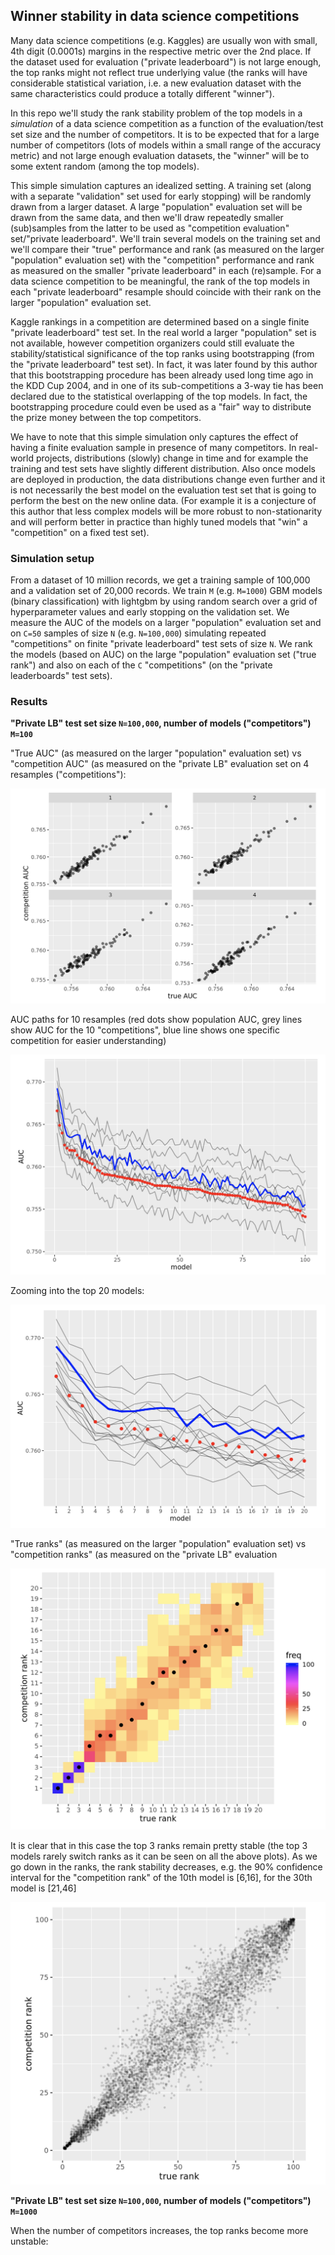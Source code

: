 
## Winner stability in data science competitions

Many data science competitions (e.g. Kaggles) are usually won with small, 4th digit (0.0001s) margins
in the respective metric over the 2nd place. If the dataset used for evaluation ("private 
leaderboard") is not large enough, the top ranks might not reflect true underlying value
(the ranks will have considerable statistical variation, i.e. a new evaluation dataset 
with the same characteristics could produce a totally different "winner"). 

In this repo we'll study the rank stability problem of the top models in a *simulation* of a data science competition 
as a function of the evaluation/test set size and the number of competitors. It is
to be expected that for a large number of competitors (lots of models within a small range of the
accuracy metric) and not large enough evaluation datasets, the "winner" will be to some extent random (among
the top models). 

This simple simulation captures an idealized setting. A training set (along with a separate "validation" set
used for early stopping) will be randomly drawn from a larger dataset.
A large "population" evaluation set will be drawn from the same data, and then we'll draw repeatedly
smaller (sub)samples from the latter to be used as "competition evaluation" set/"private leaderboard". 
We'll train several models on the training set and we'll compare their "true" performance and rank
(as measured on the larger "population" evaluation set) with the "competition" performance and rank
as measured on the smaller "private leaderboard" in each (re)sample. For a data science competition to be meaningful, the rank
of the top models in each "private leaderboard" resample should coincide with their rank on the
larger "population" evaluation set. 

Kaggle rankings in a competition are determined based on a single finite "private leaderboard" test set.
In the real world a larger "population" set is not available, however competition organizers could still evaluate
the stability/statistical significance of the top ranks using bootstrapping (from the "private 
leaderboard" test set). In fact, it was later found by this author that this bootstrapping procedure
has been already used long time ago in the KDD Cup 2004, and in one of its sub-competitions a 3-way tie
has been declared due to the statistical overlapping of the top models. In fact, the bootstrapping 
procedure could even be used as a "fair" way to distribute the prize money between the top competitors.

We have to note that this simple simulation only captures the effect of having a finite evaluation sample in presence of 
many competitors. In real-world projects, distributions (slowly) change in time and for example the
training and test sets have slightly different distribution. Also once models are deployed in production,
the data distributions change even further and it is not necessarily the best model on the evaluation test set
that is going to perform the best on the new online data. (For example it is a conjecture of this author that less
complex models will be more robust to non-stationarity and will perform better in practice than highly
tuned models that "win" a "competition" on a fixed test set).


### Simulation setup

From a dataset of 10 million records, we get a training sample of 100,000 and a validation set of 20,000 records. 
We train `M` (e.g. `M=1000`) GBM models (binary classification) with lightgbm by using random search over a grid of hyperparameter values
and early stopping on the validation set.
We measure the AUC of the models on a larger "population" evaluation set and on `C=50` samples of size `N` (e.g. `N=100,000`) 
simulating repeated "competitions" on finite "private leaderboard" test sets of size `N`. 
We rank the models (based on AUC) on the large "population" evaluation set ("true rank") and
also on each of the `C` "competitions" (on the "private leaderboards" test sets).


### Results


**"Private LB" test set size `N=100,000`, number of models ("competitors") `M=100`**

"True AUC" (as measured on the larger "population" evaluation set) vs "competition AUC" (as measured
on the "private LB" evaluation set on 4 resamples ("competitions"):

![](scatter-100K-100mod.png)

AUC paths for 10 resamples (red dots show population AUC, grey lines show AUC for the 10 "competitions", blue line 
shows one specific competition for easier understanding)

![](path-100K-100mod.png)

Zooming into the top 20 models:

![](pathzoom-100K-100mod.png)

"True ranks" (as measured on the larger "population" evaluation set) vs "competition ranks" (as measured
on the "private LB" evaluation 

![](rank-100K-100mod.png)

It is clear that in this case the top 3 ranks remain pretty stable (the top 3 models
rarely switch ranks as it can be seen on all the above plots). As we go down in the ranks, the rank
stability decreases, e.g. the 90% confidence interval for the "competition rank" of the 10th model is
[6,16], for the 30th model is [21,46]

![](rankscatter-100K-100mod.png)



**"Private LB" test set size `N=100,000`, number of models ("competitors") `M=1000`**

When the number of competitors increases, the top ranks become more unstable:

